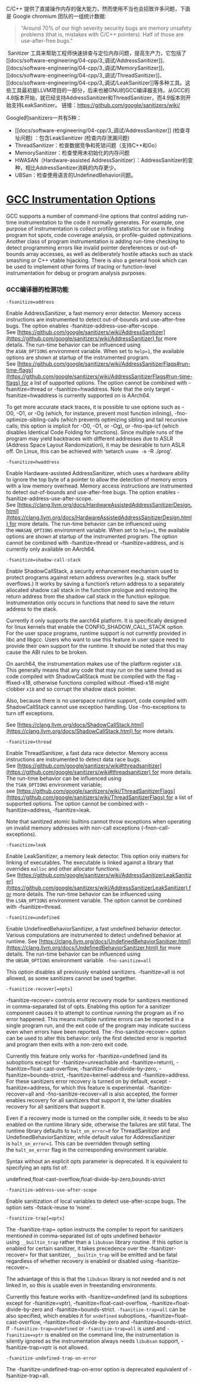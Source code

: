 

C/C++ 提供了直接操作内存的强大能力，然而使用不当也会招致许多问题，下面是 Google chromium 团队的一组统计数据: 

>"Around 70% of our high severity security bugs are memory unsafety problems (that is, mistakes with C/C++ pointers). Half of those are use-after-free bugs."


 Sanitizer 工具来帮助工程师快速排查与定位内存问题，提高生产力，它包括了[[docs/software-engineering/04-cpp/3_调试/AddressSanitizer]]、[[docs/software-engineering/04-cpp/3_调试/MemorySanitizer]]、[[docs/software-engineering/04-cpp/3_调试/ThreadSanitizer]]、[[docs/software-engineering/04-cpp/3_调试/LeakSanitizer]]等多种工具。这些工具最初是LLVM项目的一部分，后来也被GNU的GCC编译器支持。从GCC的4.8版本开始，就已经支持AddressSanitizer和ThreadSanitizer，而4.9版本则开始支持LeakSanitizer。
链接：https://github.com/google/sanitizers/wiki/




Google的sanitizers一共有5种：

- [[docs/software-engineering/04-cpp/3_调试/AddressSanitizer]] (检查寻址问题) ：包含LeakSanitizer (检查内存泄漏问题)
- ThreadSanitizer：检查数据竞争和死锁问题（支持C++和Go）
- MemorySanitizer：检查使用未初始化的内存问题
- HWASAN（Hardware-assisted AddressSanitizer）：AddressSanitizer的变种，相比AddressSanitizer消耗的内存更少。
- UBSan：检查使用语言的UndefinedBehavior问题。


# [GCC Instrumentation Options ](https://gcc.gnu.org/onlinedocs/gcc/Instrumentation-Options.html)
GCC supports a number of command-line options that control adding run-time instrumentation to the code it normally generates. For example, one purpose of instrumentation is collect profiling statistics for use in finding program hot spots, code coverage analysis, or profile-guided optimizations. Another class of program instrumentation is adding run-time checking to detect programming errors like invalid pointer dereferences or out-of-bounds array accesses, as well as deliberately hostile attacks such as stack smashing or C++ vtable hijacking. There is also a general hook which can be used to implement other forms of tracing or function-level instrumentation for debug or program analysis purposes.

### GCC编译器的检测功能

`-fsanitize=address`[](https://gcc.gnu.org/onlinedocs/gcc/Instrumentation-Options.html#index-fsanitize_003daddress)

Enable AddressSanitizer, a fast memory error detector. Memory access instructions are instrumented to detect out-of-bounds and use-after-free bugs. The option enables -fsanitize-address-use-after-scope. See [https://github.com/google/sanitizers/wiki/AddressSanitizer](https://github.com/google/sanitizers/wiki/AddressSanitizer) for more details. The run-time behavior can be influenced using the `ASAN_OPTIONS` environment variable. When set to `help=1`, the available options are shown at startup of the instrumented program. See [https://github.com/google/sanitizers/wiki/AddressSanitizerFlags#run-time-flags](https://github.com/google/sanitizers/wiki/AddressSanitizerFlags#run-time-flags) for a list of supported options. The option cannot be combined with -fsanitize=thread or -fsanitize=hwaddress. Note that the only target -fsanitize=hwaddress is currently supported on is AArch64.

To get more accurate stack traces, it is possible to use options such as -O0, -O1, or -Og (which, for instance, prevent most function inlining), -fno-optimize-sibling-calls (which prevents optimizing sibling and tail recursive calls; this option is implicit for -O0, -O1, or -Og), or -fno-ipa-icf (which disables Identical Code Folding for functions). Since multiple runs of the program may yield backtraces with different addresses due to ASLR (Address Space Layout Randomization), it may be desirable to turn ASLR off. On Linux, this can be achieved with ‘setarch `uname -m` -R ./prog’.


`-fsanitize=hwaddress`[](https://gcc.gnu.org/onlinedocs/gcc/Instrumentation-Options.html#index-fsanitize_003dhwaddress)

Enable Hardware-assisted AddressSanitizer, which uses a hardware ability to ignore the top byte of a pointer to allow the detection of memory errors with a low memory overhead. Memory access instructions are instrumented to detect out-of-bounds and use-after-free bugs. The option enables -fsanitize-address-use-after-scope. See [https://clang.llvm.org/docs/HardwareAssistedAddressSanitizerDesign.html](https://clang.llvm.org/docs/HardwareAssistedAddressSanitizerDesign.html) for more details. The run-time behavior can be influenced using the `HWASAN_OPTIONS` environment variable. When set to `help=1`, the available options are shown at startup of the instrumented program. The option cannot be combined with -fsanitize=thread or -fsanitize=address, and is currently only available on AArch64.


`-fsanitize=shadow-call-stack`[](https://gcc.gnu.org/onlinedocs/gcc/Instrumentation-Options.html#index-fsanitize_003dshadow-call-stack)

Enable ShadowCallStack, a security enhancement mechanism used to protect programs against return address overwrites (e.g. stack buffer overflows.) It works by saving a function’s return address to a separately allocated shadow call stack in the function prologue and restoring the return address from the shadow call stack in the function epilogue. Instrumentation only occurs in functions that need to save the return address to the stack.

Currently it only supports the aarch64 platform. It is specifically designed for linux kernels that enable the CONFIG_SHADOW_CALL_STACK option. For the user space programs, runtime support is not currently provided in libc and libgcc. Users who want to use this feature in user space need to provide their own support for the runtime. It should be noted that this may cause the ABI rules to be broken.

On aarch64, the instrumentation makes use of the platform register `x18`. This generally means that any code that may run on the same thread as code compiled with ShadowCallStack must be compiled with the flag -ffixed-x18, otherwise functions compiled without -ffixed-x18 might clobber `x18` and so corrupt the shadow stack pointer.

Also, because there is no userspace runtime support, code compiled with ShadowCallStack cannot use exception handling. Use -fno-exceptions to turn off exceptions.

See [https://clang.llvm.org/docs/ShadowCallStack.html](https://clang.llvm.org/docs/ShadowCallStack.html) for more details.

`-fsanitize=thread`

Enable ThreadSanitizer, a fast data race detector. Memory access instructions are instrumented to detect data race bugs. See [https://github.com/google/sanitizers/wiki#threadsanitizer](https://github.com/google/sanitizers/wiki#threadsanitizer) for more details. The run-time behavior can be influenced using the `TSAN_OPTIONS` environment variable; see [https://github.com/google/sanitizers/wiki/ThreadSanitizerFlags](https://github.com/google/sanitizers/wiki/ThreadSanitizerFlags) for a list of supported options. The option cannot be combined with -fsanitize=address, -fsanitize=leak.

Note that sanitized atomic builtins cannot throw exceptions when operating on invalid memory addresses with non-call exceptions (-fnon-call-exceptions).

`-fsanitize=leak`

Enable LeakSanitizer, a memory leak detector. This option only matters for linking of executables. The executable is linked against a library that overrides `malloc` and other allocator functions. See [https://github.com/google/sanitizers/wiki/AddressSanitizerLeakSanitizer](https://github.com/google/sanitizers/wiki/AddressSanitizerLeakSanitizer) for more details. The run-time behavior can be influenced using the `LSAN_OPTIONS` environment variable. The option cannot be combined with -fsanitize=thread.

`-fsanitize=undefined`

Enable UndefinedBehaviorSanitizer, a fast undefined behavior detector. Various computations are instrumented to detect undefined behavior at runtime. See [https://clang.llvm.org/docs/UndefinedBehaviorSanitizer.html](https://clang.llvm.org/docs/UndefinedBehaviorSanitizer.html) for more details. The run-time behavior can be influenced using the `UBSAN_OPTIONS` environment variable. 
`-fno-sanitize=all`

This option disables all previously enabled sanitizers. -fsanitize=all is not allowed, as some sanitizers cannot be used together.


`-fsanitize-recover[=opts]`

-fsanitize-recover= controls error recovery mode for sanitizers mentioned in comma-separated list of opts. Enabling this option for a sanitizer component causes it to attempt to continue running the program as if no error happened. This means multiple runtime errors can be reported in a single program run, and the exit code of the program may indicate success even when errors have been reported. The -fno-sanitize-recover= option can be used to alter this behavior: only the first detected error is reported and program then exits with a non-zero exit code.

Currently this feature only works for -fsanitize=undefined (and its suboptions except for -fsanitize=unreachable and -fsanitize=return), -fsanitize=float-cast-overflow, -fsanitize=float-divide-by-zero, -fsanitize=bounds-strict, -fsanitize=kernel-address and -fsanitize=address. For these sanitizers error recovery is turned on by default, except -fsanitize=address, for which this feature is experimental. -fsanitize-recover=all and -fno-sanitize-recover=all is also accepted, the former enables recovery for all sanitizers that support it, the latter disables recovery for all sanitizers that support it.

Even if a recovery mode is turned on the compiler side, it needs to be also enabled on the runtime library side, otherwise the failures are still fatal. The runtime library defaults to `halt_on_error=0` for ThreadSanitizer and UndefinedBehaviorSanitizer, while default value for AddressSanitizer is `halt_on_error=1`. This can be overridden through setting the `halt_on_error` flag in the corresponding environment variable.

Syntax without an explicit opts parameter is deprecated. It is equivalent to specifying an opts list of:

undefined,float-cast-overflow,float-divide-by-zero,bounds-strict

`-fsanitize-address-use-after-scope`

Enable sanitization of local variables to detect use-after-scope bugs. The option sets -fstack-reuse to ‘none’.

`-fsanitize-trap[=opts]`

The -fsanitize-trap= option instructs the compiler to report for sanitizers mentioned in comma-separated list of opts undefined behavior using `__builtin_trap` rather than a `libubsan` library routine. If this option is enabled for certain sanitizer, it takes precedence over the -fsanitizer-recover= for that sanitizer, `__builtin_trap` will be emitted and be fatal regardless of whether recovery is enabled or disabled using -fsanitize-recover=.

The advantage of this is that the `libubsan` library is not needed and is not linked in, so this is usable even in freestanding environments.

Currently this feature works with -fsanitize=undefined (and its suboptions except for -fsanitize=vptr), -fsanitize=float-cast-overflow, -fsanitize=float-divide-by-zero and -fsanitize=bounds-strict. `-fsanitize-trap=all` can be also specified, which enables it for `undefined` suboptions, -fsanitize=float-cast-overflow, -fsanitize=float-divide-by-zero and -fsanitize=bounds-strict. If `-fsanitize-trap=undefined` or `-fsanitize-trap=all` is used and `-fsanitize=vptr` is enabled on the command line, the instrumentation is silently ignored as the instrumentation always needs `libubsan` support, -fsanitize-trap=vptr is not allowed.

`-fsanitize-undefined-trap-on-error`

The -fsanitize-undefined-trap-on-error option is deprecated equivalent of -fsanitize-trap=all.


